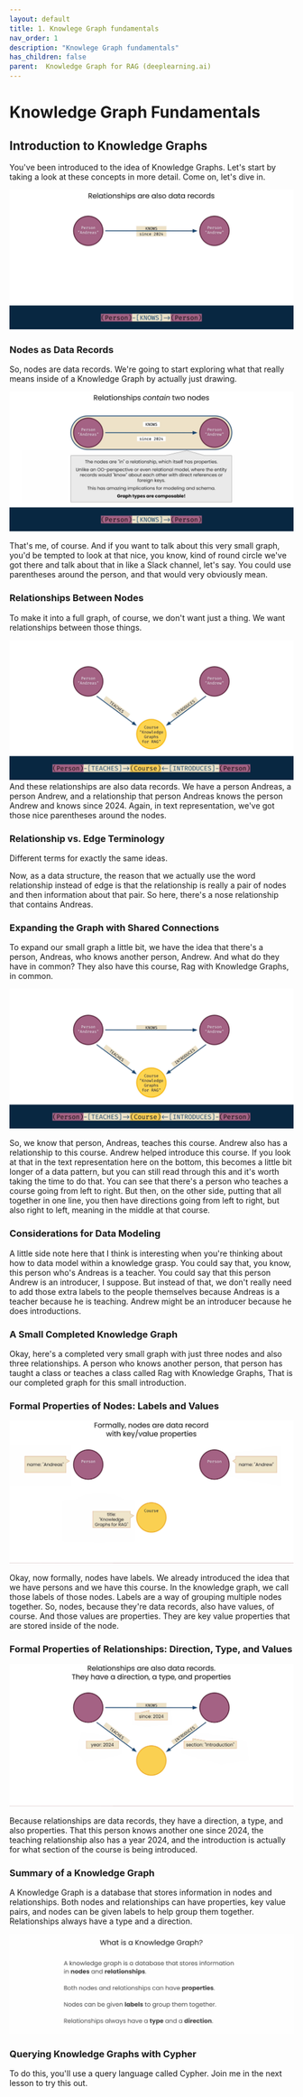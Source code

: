 ```yaml
---
layout: default
title: 1. Knowlege Graph fundamentals
nav_order: 1
description: "Knowlege Graph fundamentals"
has_children: false
parent:  Knowledge Graph for RAG (deeplearning.ai)
---
```

# Knowledge Graph Fundamentals

<!-- 
0:01 You've been introduced to the idea of Knowledge Graphs
$\underline{0: 09}$ Let's start by taking a look at these concepts in more detail.
0:12 Come on, let's dive in.
0:14 So, nodes are data records.
0:17 We're going to start exploring what that really means
0:19 inside of a Knowledge Graph by actually just drawing
0:30 That's me, of course.
0:32 And if you want to talk about this very small graph,
0:34 you'd be tempted to look at that nice, you know,
0:36 kind of round circle we've got there and talk
0:38 about that in like a Slack channel, let's say.
0:40 You could use parentheses around the person, and that would very obviously mean,
1:08 To make it into a full graph, of course, we don't want just a thing.
1:12 We want relationships between those things.
1:14 And these relationships are also data records.
1:17 We have a person Andreas, a person Andrew,
1:19 and a relationship that person Andreas knows the person Andrew and knows since 2024.
1:26 Again, in text representation, we've got those nice parentheses around the nodes,
1:58 Different terms for exactly the same ideas.
2:01 Now, as a data structure,
2:02 the reason that we actually use the word relationship instead of edge is that the
2:06 relationship is really a pair of nodes and then information about that pair.
2:14 So here, there's a nose relationship that contains Andreas
2:22 To expand our small graph a little bit, we have the idea that there's a person,
2:26 Andreas, who knows another person, Andrew.
2:28 And what do they have in common? They also have this course,
2:31 Rag with Knowledge Graphs, in common. So,
2:37 We know that person, Andreas, teaches this course.
2:48 Andrew also has a relationship to this course.
2:50 Andrew helped introduce this course.
2:57 If you look at that in the text representation here on the bottom,
3:00 this becomes a little bit longer of a data pattern,
3:02 but you can still read through this and it's worth taking the time to do that.
3:07 You can see that there's a person who teaches a course going from left to right.
3:11 But then, on the other side,
3:18 Putting that all together in one line,
$3: 20$ you then have directions going from left to right, but also right to left,
$3: 23$ meaning in the middle at that course.
3:26 A little side note here that I think is interesting when you're
3:28 thinking about how to data model within a knowledge grasp.
3:31 You could say that, you know, this person who's Andreas is a teacher.
3:34 You could say that this person Andrew is an introducer, I suppose.
3:38 But instead of that, we don't really need to add those extra labels to the
3:43 people themselves because Andreas is a teacher because he is teaching.
3:46 Andrew might be an introducer because he does introductions. So,
4:01 Okay, here's a completed very small graph with
4:04 just three nodes and also three relationships.
4:06 A person who knows another person,
4:08 that person has taught a class or teaches a class called Rag with Knowledge Graphs,
4:16 That is our completed graph for this small introduction.
4:20 Okay, now formally, nodes have labels.
4:23 We already introduced the idea that we have persons and we have this course.
4:26 In the knowledge graph, we call those labels of those nodes.
4:29 Labels are a way of grouping multiple nodes together. So,
4:38 Nodes, because they're data records, also have values, of course.
4:42 And those values are properties.
4:43 They are key value properties that are stored inside of the node.
5:05 Because relationships are data records, they have
5:07 a direction, a type, and also properties.
5:22 That this person knows another one since 2024,
5:25 the teaching relationship also has a year 2024,
5:27 and the introduction is actually for what section of the course is being introduced.
5:36 A Knowledge Graph is a database that stores information in nodes and relationships.
5:41 Both nodes and relationships can have properties, key value pairs,
5:44 and nodes can be given labels to help group them together.
5:48 Relationships always have a type and a direction.
6:04 To do this, you'll use a query language called Cypher.
6:07 Join me in the next lesson to try this out.
-->

## Introduction to Knowledge Graphs

You've been introduced to the idea of Knowledge Graphs. Let's start by taking a look at these concepts in more detail. Come on, let's dive in.

<img src="./images/1.1-relationships.png"/>

### Nodes as Data Records

So, nodes are data records. We're going to start exploring what that really means inside of a Knowledge Graph by actually just drawing. 

<img src="./images/1.2-relationships-two-nodes.png"/>

That's me, of course. And if you want to talk about this very small graph, you'd be tempted to look at that nice, you know, kind of round circle we've got there and talk about that in like a Slack channel, let's say. You could use parentheses around the person, and that would very obviously mean.

### Relationships Between Nodes

To make it into a full graph, of course, we don't want just a thing. We want relationships between those things. 

<img src="./images/1.3-person-coach.png"/>
And these relationships are also data records. We have a person Andreas, a person Andrew, and a relationship that person Andreas knows the person Andrew and knows since 2024. Again, in text representation, we've got those nice parentheses around the nodes.

### Relationship vs. Edge Terminology

Different terms for exactly the same ideas. 



Now, as a data structure, the reason that we actually use the word relationship instead of edge is that the relationship is really a pair of nodes and then information about that pair. So here, there's a nose relationship that contains Andreas.

### Expanding the Graph with Shared Connections

To expand our small graph a little bit, we have the idea that there's a person, Andreas, who knows another person, Andrew. And what do they have in common? They also have this course, Rag with Knowledge Graphs, in common. 

<img src="./images/1.4-person-knows-teaches.png"/>


So, we know that person, Andreas, teaches this course. Andrew also has a relationship to this course. Andrew helped introduce this course. If you look at that in the text representation here on the bottom, this becomes a little bit longer of a data pattern, but you can still read through this and it's worth taking the time to do that. You can see that there's a person who teaches a course going from left to right. But then, on the other side, putting that all together in one line, you then have directions going from left to right, but also right to left, meaning in the middle at that course.

### Considerations for Data Modeling

A little side note here that I think is interesting when you're thinking about how to data model within a knowledge grasp. You could say that, you know, this person who's Andreas is a teacher. You could say that this person Andrew is an introducer, I suppose. But instead of that, we don't really need to add those extra labels to the people themselves because Andreas is a teacher because he is teaching. Andrew might be an introducer because he does introductions.

### A Small Completed Knowledge Graph

Okay, here's a completed very small graph with just three nodes and also three relationships. A person who knows another person, that person has taught a class or teaches a class called Rag with Knowledge Graphs, That is our completed graph for this small introduction.

### Formal Properties of Nodes: Labels and Values

<img src="./images/1.5-formally-nodes.png"/>

Okay, now formally, nodes have labels. We already introduced the idea that we have persons and we have this course. In the knowledge graph, we call those labels of those nodes. Labels are a way of grouping multiple nodes together. So, nodes, because they're data records, also have values, of course. And those values are properties. They are key value properties that are stored inside of the node.

### Formal Properties of Relationships: Direction, Type, and Values

<img src="./images/1.6-relationships.png"/>

Because relationships are data records, they have a direction, a type, and also properties. That this person knows another one since 2024, the teaching relationship also has a year 2024, and the introduction is actually for what section of the course is being introduced.

### Summary of a Knowledge Graph



A Knowledge Graph is a database that stores information in nodes and relationships. Both nodes and relationships can have properties, key value pairs, and nodes can be given labels to help group them together. Relationships always have a type and a direction.

<img src="./images/1.7-what-is-relationship-graph.png"/>

### Querying Knowledge Graphs with Cypher

To do this, you'll use a query language called Cypher. Join me in the next lesson to try this out.